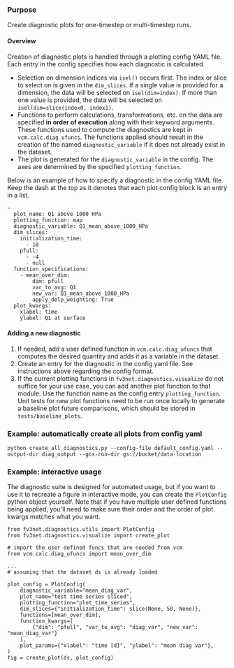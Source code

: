 ### Purpose
Create diagnostic plots for one-timestep or multi-timestep runs.

#### Overview
Creation of diagnostic plots is handled through a plotting config YAML file. Each entry in the config 
specifies how each diagnostic is calculated. 
- Selection on dimension indices via `isel()` occurs first. The index or slice to select on is given in the 
`dim_slices`. If a single value is provided for a dimension, the data will be selected on `isel(dim=index)`. If more
than one value is provided, the data will be selected on `isel(dim=slice(index0, index1)`.  
- Functions to perform calculations, transformations, etc. on the data are specified **in order of execution** along
with their keyword arguments. These functions used to compute the diagnostics are kept in `vcm.calc.diag_ufuncs`. 
The functions applied should result in the creation of the named `diagnostic_variable` if it does not already exist
in the dataset.
- The plot is generated for the `diagnostic_variable` in the config. The axes are determined by the specified 
`plotting_function`.

Below is an example of how to specify a diagnostic in the config YAML file. Keep the dash at the top as it denotes
that each plot config block is an entry in a list.

    -
      plot_name: Q1 above 1000 HPa
      plotting_function: map
      diagnostic_variable: Q1_mean_above_1000_HPa
      dim_slices:
        initialization_time:
          - 10
        pfull:
          - -4
          - null
      function_specifications:
        - mean_over_dim:
            dim: pfull
            var_to_avg: Q1
            new_var: Q1_mean_above_1000_HPa
            apply_delp_weighting: True
      plot_kwargs:
        xlabel: time
        ylabel: Q1 at surface
        
#### Adding a new diagnostic
1. If needed, add a user defined function in `vcm.calc.diag_ufuncs` that computes the desired quantity and 
adds it as a variable in the dataset.
2. Create an entry for the diagnostic in the config yaml file. See instructions above regarding the config format.
3. If the current plotting functions in `fv3net.diagnostics.visualize` do not suffice for your use case, you can add 
another plot function to that module. Use the function name as the config entry `plotting_function`. Unit tests for
new plot functions need to be run once locally to generate a baseline plot future comparisons, which should
be stored in `tests/baseline_plots`.



### Example: automatically create all plots from config yaml
```
python create_all_diagnostics.py --config-file default_config.yaml --output-dir diag_output --gcs-run-dir gs://bucket/data-location
```


### Example: interactive usage
The diagnostic suite is designed for automated usage, but if you want to use it to recreate a 
figure in interactive mode, you can create the `PlotConfig` python object yourself. Note that
if you have multiple user defined functions being applied, you'll need to make sure their order 
and the order of plot kwargs matches what you want. 
```
from fv3net.diagnostics.utils import PlotConfig
from fv3net.diagnostics.visualize import create_plot

# import the user defined funcs that are needed from vcm
from vcm.calc.diag_ufuncs import mean_over_dim

...
# assuming that the dataset ds is already loaded

plot_config = PlotConfig(
    diagnostic_variable="mean_diag_var",
    plot_name="test time series sliced",
    plotting_function="plot_time_series",
    dim_slices={"initialization_time": slice(None, 50, None)},
    functions=[mean_over_dim],
    function_kwargs=[
        {"dim": "pfull", "var_to_avg": "diag_var", "new_var": "mean_diag_var"}
    ],
    plot_params={"xlabel": "time [d]", "ylabel": "mean diag var"},
)
fig = create_plot(ds, plot_config)
```
